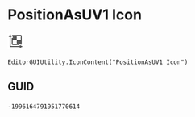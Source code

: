 # PositionAsUV1 Icon
![](/img/PositionAsUV1%20Icon.png)

``` CSharp
EditorGUIUtility.IconContent("PositionAsUV1 Icon")
```
## GUID
```
-1996164791951770614
```
